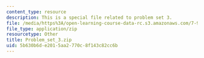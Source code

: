 ```yaml
---
content_type: resource
description: This is a special file related to problem set 3.
file: /media/https%3A/open-learning-course-data-rc.s3.amazonaws.com/7-91j-foundations-of-computational-and-systems-biology-spring-2014/5b630b6de2015aa2770c8f143c82cc6b_Problem_set_3.zip
file_type: application/zip
resourcetype: Other
title: Problem_set_3.zip
uid: 5b630b6d-e201-5aa2-770c-8f143c82cc6b
---
```

